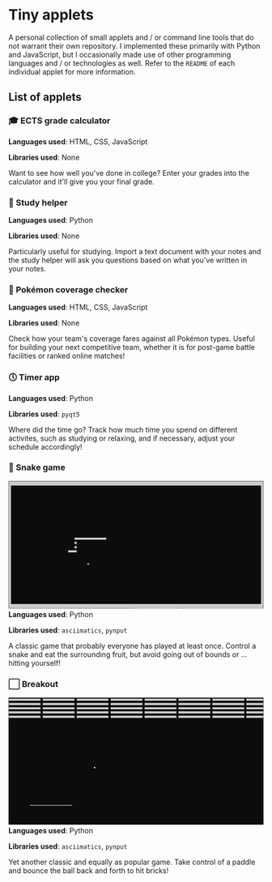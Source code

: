 # Tiny applets
A personal collection of small applets and / or command line tools that do not
warrant their own repository. I implemented these primarily with Python and
JavaScript, but I occasionally made use of other programming languages and / or
technologies as well. Refer to the ``README`` of each individual applet for more
information.

## List of applets

### 🎓 ECTS grade calculator
**Languages used**: HTML, CSS, JavaScript

**Libraries used**: None

Want to see how well you've done in college? Enter your grades into the
calculator and it'll give you your final grade.

### 📝 Study helper
**Languages used**: Python

**Libraries used**: None

Particularly useful for studying. Import a text document with your notes and
the study helper will ask you questions based on what you've written in your
notes.

### 🎇 Pokémon coverage checker
**Languages used**: HTML, CSS, JavaScript

**Libraries used**: None

Check how your team's coverage fares against all Pokémon types. Useful
for building your next competitive team, whether it is for post-game battle
facilities or ranked online matches!

### 🕔 Timer app
**Languages used**: Python

**Libraries used**: ``pyqt5``

Where did the time go? Track how much time you spend on different activites,
such as studying or relaxing, and if necessary, adjust your schedule
accordingly!

### 🐍 Snake game
![snake-game](.github/snake-game.png)
**Languages used**: Python

**Libraries used**: ``asciimatics``, ``pynput``

A classic game that probably everyone has played at least once. Control a snake
and eat the surrounding fruit, but avoid going out of bounds or ... hitting
yourself!

### ⬜ Breakout
![breakout](.github/breakout.png)
**Languages used**: Python

**Libraries used**: ``asciimatics``, ``pynput``

Yet another classic and equally as popular game. Take control of a paddle and
bounce the ball back and forth to hit bricks!
